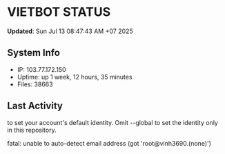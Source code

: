 # VIETBOT STATUS
**Updated**: Sun Jul 13 08:47:43 AM +07 2025

## System Info
- IP: 103.77.172.150
- Uptime: up 1 week, 12 hours, 35 minutes
- Files: 38663

## Last Activity

to set your account's default identity.
Omit --global to set the identity only in this repository.

fatal: unable to auto-detect email address (got 'root@vinh3690.(none)')
